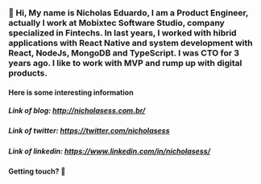### 🔭 Hi, My name is Nicholas Eduardo, I am a Product Engineer, actually I work at Mobixtec Software Studio, company specialized in Fintechs. In last years, I worked with hibrid applications with React Native and system development with React, NodeJs, MongoDB and TypeScript. I was CTO for 3 years ago. I like to work with MVP and rump up with digital products.

#### Here is some interesting information

##### Link of blog: http://nicholasess.com.br/
##### Link of twitter: https://twitter.com/nicholasess
##### Link of linkedin: https://www.linkedin.com/in/nicholasess/

#### Getting touch?  👋
